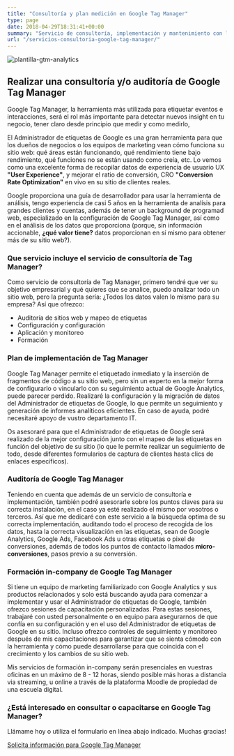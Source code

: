 ```yaml
---
title: "Consultoría y plan medición en Google Tag Manager"
type: page
date: 2018-04-29T18:31:41+00:00
summary: "Servicio de consultoría, implementación y mantenimiento con la creación de plan de medición en Google Tag Manager."
url: "/servicios-consultoria-google-tag-manager/"
---
```


<img src="https://www.marcusrb.com/img/2018/04/plantilla-gtm-analytics.png" alt="plantilla-gtm-analytics"/>


## Realizar una consultoría y/o auditoría de Google Tag Manager

Google Tag Manager, la herramienta más utilizada para etiquetar eventos e interacciones, será el rol más importante para detectar nuevos insight en tu negocio, tener claro desde principio que medir y como medirlo,

El Administrador de etiquetas de Google es una gran herramienta para que los dueños de negocios o los equipos de marketing vean cómo funciona su sitio web: qué áreas están funcionando, qué rendimiento tiene bajo rendimiento, qué funciones no se están usando como creía, etc. Lo vemos como una excelente forma de recopilar datos de experiencia de usuario UX <b>"User Experience"</b>, y mejorar el ratio de conversión, CRO <b>"Conversion Rate Optimization"</b> en vivo en su sitio de clientes reales.

Google proporciona una guía de desarrollador para usar la herramienta de análisis, tengo experiencia de casi 5 años en la herramienta de analísis para grandes clientes y cuentas, además de tener un background de programad web, especializado en la configuración de Google Tag Manager, así como en el análisis de los datos que proporciona (porque, sin información accionable, <b>¿qué valor tiene?</b> datos proporcionan en sí mismo para obtener más de su sitio web?).

### Que servicio incluye el servicio de consultoría de Tag Manager?

Como servicio de consultoría de Tag Manager, primero tendré que ver su objetivo empresarial y qué quieres que se analice, puedo analizar todo un sitio web, pero la pregunta sería: ¿Todos los datos valen lo mismo para su empresa? Así que ofrezco:

- Auditoría de sitios web y mapeo de etiquetas<br />
- Configuración y configuración<br />
- Aplicación y monitoreo<br />
- Formación</br>

### Plan de implementación de Tag Manager

Google Tag Manager permite el etiquetado inmediato y la inserción de fragmentos de código a su sitio web, pero sin un experto en la mejor forma de configurarlo o vincularlo con su seguimiento actual de Google Analytics, puede parecer perdido. Realizaré la configuración y la migración de datos del Administrador de etiquetas de Google, lo que permite un seguimiento y generación de informes analíticos eficientes. En caso de ayuda, podré necesitaré apoyo de vustro departamento IT.

Os asesoraré para que el Administrador de etiquetas de Google será realizado de la mejor configuración junto con el mapeo de las etiquetas en función del objetivo de su sitio (lo que le permite realizar un seguimiento de todo, desde diferentes formularios de captura de clientes hasta clics de enlaces específicos).

### Auditoría de Google Tag Manager

Teniendo en cuenta que además de un servicio de consultoría e implementación, también podré asesorarle sobre los puntos claves para su correcta instalación, en el caso ya esté realizado el mismo por vosotros o terceros. Así que me dedicaré con este servicio a la búsqueda optima de su correcta implementación, auditando todo el proceso de recogida de los datos, hasta la correcta visualización en las etiquetas, sean de Google Analytics, Google Ads, Facebook Ads u otras etiquetas o pixel de conversiones, además de todos los puntos de contacto llamados <b>micro-conversiones</b>, pasos previo a su conversión.

### Formación in-company de Google Tag Manager

Si tiene un equipo de marketing familiarizado con Google Analytics y sus productos relacionados y solo está buscando ayuda para comenzar a implementar y usar el Administrador de etiquetas de Google, también ofrezco sesiones de capacitación personalizadas. Para estas sesiones, trabajaré con usted personalmente o en equipo para asegurarnos de que confía en su configuración y en el uso del Administrador de etiquetas de Google en su sitio. Incluso ofrezco controles de seguimiento y monitoreo después de mis capacitaciones para garantizar que se sienta cómodo con la herramienta y cómo puede desarrollarse para que coincida con el crecimiento y los cambios de su sitio web.

Mis servicios de formación in-company serán presenciales en vuestras oficinas en un máximo de 8 - 12 horas, siendo posible más horas a distancia via streaming, u online a través de la plataforma Moodle de propiedad de una escuela digital.

### ¿Está interesado en consultar o capacitarse en Google Tag Manager?

Llámame hoy o utiliza el formulario en línea abajo indicado. Muchas gracias!

[Solicita información para Google Tag Manager](/#contact)
